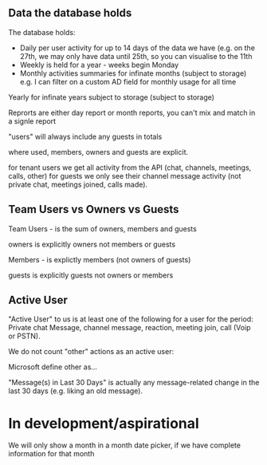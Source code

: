 
## Data the database holds
The database holds:
- Daily per user activity for up to 14 days of the data we have (e.g. on the 27th, we may only have data until 25th, so you can visualise to the 11th
- Weekly is held for a year - weeks begin Monday
- Monthly activities summaries for infinate months (subject to storage) 
e.g. I can filter on a custom AD field for monthly usage for all time

Yearly for infinate years subject to storage (subject to storage)

Reprorts are either day report or month reports, you can't mix and match in a signle report

"users" will always include any guests in totals

where used, members, owners and guests are explicit.

for tenant users we get all activity from the API (chat, channels, meetings, calls, other) for guests we only see their channel message activity (not private chat, meetings joined, calls made).

## Team Users vs Owners vs Guests

Team Users - is the sum of owners, members and guests

owners is explicitly owners not members or guests

Members - is explictly members (not owners of guests)

guests is explicitly guests not owners or members


## Active User

"Active User" to us is at least one of the following for a user for the period: Private chat Message, channel message, reaction, meeting join, call (Voip or PSTN). 

We do not count "other" actions as an active user: 

Microsoft define other as...


"Message(s) in Last 30 Days" is actually any message-related change in the last 30 days (e.g. liking an old message).

# In development/aspirational

We will only show a month in a month date picker, if we have complete information for that month 

